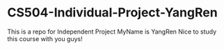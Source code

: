 # CS504-Individual-Project-YangRen
This is a repo for Independent Project
MyName is YangRen
Nice to study this course with you guys!
